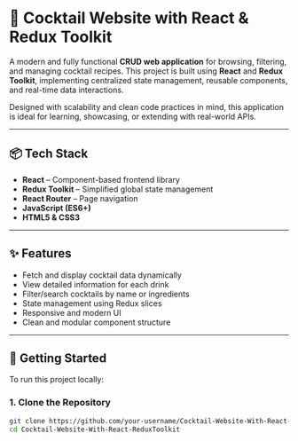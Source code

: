 # 🍹 Cocktail Website with React & Redux Toolkit

A modern and fully functional **CRUD web application** for browsing, filtering, and managing cocktail recipes. This project is built using **React** and **Redux Toolkit**, implementing centralized state management, reusable components, and real-time data interactions.

Designed with scalability and clean code practices in mind, this application is ideal for learning, showcasing, or extending with real-world APIs.

---

## 📦 Tech Stack

- **React** – Component-based frontend library
- **Redux Toolkit** – Simplified global state management
- **React Router** – Page navigation
- **JavaScript (ES6+)**
- **HTML5 & CSS3**

---

## ✨ Features

- Fetch and display cocktail data dynamically
- View detailed information for each drink
- Filter/search cocktails by name or ingredients
- State management using Redux slices
- Responsive and modern UI
- Clean and modular component structure

---

## 🚀 Getting Started

To run this project locally:

### 1. Clone the Repository

```bash
git clone https://github.com/your-username/Cocktail-Website-With-React-ReduxToolkit.git
cd Cocktail-Website-With-React-ReduxToolkit
